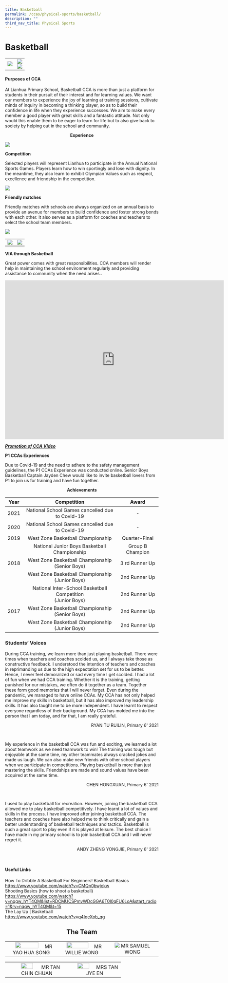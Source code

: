 ```yaml
---
title: Basketball
permalink: /ccas/physical-sports/basketball/
description: ""
third_nav_title: Physical Sports
---
```

# Basketball

|   |   |
|:-:|:-:|
| ![](/images/CCAs/Basketball/TRAINING%20PHOTO%207.jpg)  |   ![](/images/CCAs/Basketball/TRAINING%20PHOTO%202.jpg)  <br> ![](/images/CCAs/Basketball/TRAINING%20PHOTO%205.jpg)   |

#### **Purposes of CCA**

At Lianhua Primary School, Basketball CCA is more than just a platform for students in their pursuit of their interest and for learning values. We want our members to experience the joy of learning at training sessions, cultivate minds of inquiry in becoming a thinking player, so as to build their confidence in life when they experience successes. We aim to make every member a good player with great skills and a fantastic attitude. Not only would this enable them to be eager to learn for life but to also give back to society by helping out in the school and community.

  

<center><b>Experience</b></center>

![](/images/CCAs/Basketball/COMPETITION%20PHOTO%203.jpg)


**Competition**

Selected players will represent Lianhua to participate in the Annual National Sports Games. Players learn how to win sportingly and lose with dignity. In the meantime, they also learn to exhibit Olympian Values such as respect, excellence and friendship in the competition.

![](/images/CCAs/Basketball/Friendly%20match.jpg)

**Friendly matches**

Friendly matches with schools are always organized on an annual basis to provide an avenue for members to build confidence and foster strong bonds with each other. It also serves as a platform for coaches and teachers to select the school team members.

![](/images/CCAs/Basketball/VIA%201.jpg)

|   |   |
|:-:|:-:|
| ![](/images/CCAs/Basketball/VIA%202.jpg)  |  ![](/images/CCAs/Basketball/VIA%204.jpg) |

**VIA through Basketball**

Great power comes with great responsibilities. CCA members will render help in maintaining the school environment regularly and providing assistance to community when the need arises..

<iframe width="718" height="522" src="https://www.youtube.com/embed/GhH6Wye5Nq4" title="CCA EXPERIENCE   SPORTS BASKETBALL" frameborder="0" allow="accelerometer; autoplay; clipboard-write; encrypted-media; gyroscope; picture-in-picture" allowfullscreen></iframe>

**_<u>Promotion of CCA Video</u>_**

**P1 CCAs Experiences**

Due to Covid-19 and the need to adhere to the safety management guidelines, the P1 CCAs Experience was conducted online. Senior Boys Basketball Captain Jayden Chew would like to invite basketball lovers from P1 to join us for training and have fun together.

**<center>Achievements</center>**

| Year |                           Competition                          |       Award      |
|:----:|:--------------------------------------------------------------:|:----------------:|
| 2021 |         National School Games cancelled due to Covid-19        |         -        |
| 2020 |         National School Games cancelled due to Covid-19        |         -        |
| 2019 |                West Zone Basketball Championship               |   Quarter-Final  |
|      |          National Junior Boys Basketball Championship          | Group B Champion |
| 2018 |       West Zone Basketball Championship<br>(Senior Boys)       |  3 rd  Runner Up |
|      |       West Zone Basketball Championship<br>(Junior Boys)       |   2nd Runner Up  |
|      | National Inter-School Basketball Competition <br>(Junior Boys) |   2nd Runner Up  |
| 2017 |       West Zone Basketball Championship<br>(Senior Boys)       |   2nd Runner Up  |
|      |       West Zone Basketball Championship<br>(Junior Boys)       |   2nd Runner Up  |

### Students’ Voices

During CCA training, we learn more than just playing basketball. There were times when teachers and coaches scolded us, and I always take those as constructive feedback. I understood the intention of teachers and coaches in reprimanding us due to the high expectation set for us to be better. Hence, I never feel demoralized or sad every time I get scolded. I had a lot of fun when we had CCA training. Whether it is the training, getting punished for our mistakes, we often do it together as a team. Together these form good memories that I will never forget. Even during the pandemic, we managed to have online CCAs. My CCA has not only helped me improve my skills in basketball, but it has also improved my leadership skills. It has also taught me to be more independent. I have learnt to respect everyone regardless of their background. My CCA has molded me into the person that I am today, and for that, I am really grateful.

<p style="text-align: right"> RYAN TU RUILIN, Primary 6' 2021<br></p>
<br>

My experience in the basketball CCA was fun and exciting, we learned a lot about teamwork as we need teamwork to win! The training was tough but enjoyable at the same time, my other teammates always cracked jokes and made us laugh. We can also make new friends with other school players when we participate in competitions. Playing basketball is more than just mastering the skills. Friendships are made and sound values have been acquired at the same time.

  <p style="text-align: right"> CHEN HONGXUAN, Primary 6' 2021<br></p>
<br>


I used to play basketball for recreation. However, joining the basketball CCA allowed me to play basketball competitively. I have learnt a lot of values and skills in the process. I have improved after joining basketball CCA. The teachers and coaches have also helped me to think critically and gain a better understanding of basketball techniques and tactics. Basketball is such a great sport to play even if it is played at leisure. The best choice I have made in my primary school is to join basketball CCA and I will never regret it.
  <p style="text-align: right"> ANDY ZHENG YONGJIE, Primary 6' 2021<br></p>
<br>

####  Useful Links   

How To Dribble A Basketball For Beginners! Basketball Basics    
<a href="https://www.youtube.com/watch?v=CMQp0bwjokw" target="_blank">https://www.youtube.com/watch?v=CMQp0bwjokw</a>    
Shooting Basics (how to shoot a basketball)   
<a href="https://www.youtube.com/watch?v=nqqw_hYT4QM&list=RDCMUCSPmvWDcGGA6T0I0qFU6LoA&start_radio=1&rv=nqqw_hYT4QM&t=15" target="_blank">https://www.youtube.com/watch?v=nqqw_hYT4QM&list=RDCMUCSPmvWDcGGA6T0I0qFU6LoA&start_radio=1&rv=nqqw_hYT4QM&t=15</a>    
The Lay Up | Basketball    
<a href="https://www.youtube.com/watch?v=q4IqeXob_qg" target="_blank">https://www.youtube.com/watch?v=q4IqeXob_qg</a>


## <center>The Team</center>

|   |   |   |
|:-:|:-:|:-:|
| <img src="/images/CCAs/Basketball/YAO%20HUA%20SONG.jpg" style="width:70%"> MR YAO HUA SONG | <img src="/images/CCAs/Basketball/WILLIE%20WONG.jpg" style="width:70%"> MR WILLIE WONG |  ![](/images/CCAs/Basketball/SAMUEL%20WONG.jpg) MR SAMUEL WONG  |

|   |   | 
|:-:|:-:|
|  <img src="/images/CCAs/Basketball/TAN%20CHIN%20CHUAN.jpg" style="width:45%">  MR TAN CHIN CHUAN |  <img src="/images/CCAs/Basketball/TAN%20JYE%20EN.jpg" style="width:50%"> MRS TAN JYE EN   |